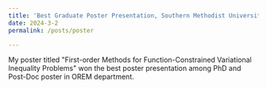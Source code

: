 ```yaml
---
title: 'Best Graduate Poster Presentation, Southern Methodist University'
date: 2024-3-2
permalink: /posts/poster

---
```

My poster titled "First-order Methods for Function-Constrained Variational Inequality Problems" won the best poster presentation among PhD and Post-Doc poster in OREM department. 
